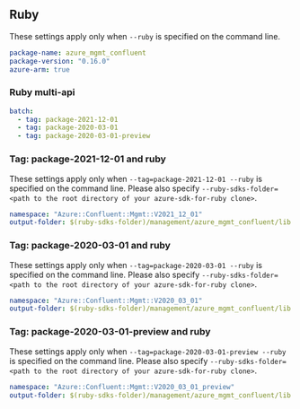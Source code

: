## Ruby

These settings apply only when `--ruby` is specified on the command line.

``` yaml
package-name: azure_mgmt_confluent
package-version: "0.16.0"
azure-arm: true
```

### Ruby multi-api

``` yaml $(ruby) && $(multiapi)
batch:
  - tag: package-2021-12-01
  - tag: package-2020-03-01
  - tag: package-2020-03-01-preview
```

### Tag: package-2021-12-01 and ruby

These settings apply only when `--tag=package-2021-12-01 --ruby` is specified on the command line.
Please also specify `--ruby-sdks-folder=<path to the root directory of your azure-sdk-for-ruby clone>`.

```yaml $(tag) == 'package-2021-12-01' && $(ruby)
namespace: "Azure::Confluent::Mgmt::V2021_12_01"
output-folder: $(ruby-sdks-folder)/management/azure_mgmt_confluent/lib
```

### Tag: package-2020-03-01 and ruby

These settings apply only when `--tag=package-2020-03-01 --ruby` is specified on the command line.
Please also specify `--ruby-sdks-folder=<path to the root directory of your azure-sdk-for-ruby clone>`.

```yaml $(tag) == 'package-2020-03-01' && $(ruby)
namespace: "Azure::Confluent::Mgmt::V2020_03_01"
output-folder: $(ruby-sdks-folder)/management/azure_mgmt_confluent/lib
```

### Tag: package-2020-03-01-preview and ruby

These settings apply only when `--tag=package-2020-03-01-preview --ruby` is specified on the command line.
Please also specify `--ruby-sdks-folder=<path to the root directory of your azure-sdk-for-ruby clone>`.

```yaml $(tag) == 'package-2020-03-01-preview' && $(ruby)
namespace: "Azure::Confluent::Mgmt::V2020_03_01_preview"
output-folder: $(ruby-sdks-folder)/management/azure_mgmt_confluent/lib
```
